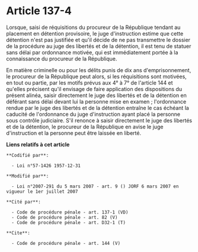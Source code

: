 # Article 137-4

Lorsque, saisi de réquisitions du procureur de la République tendant au placement en détention provisoire, le juge
d'instruction estime que cette détention n'est pas justifiée et qu'il décide de ne pas transmettre le dossier de la procédure
au juge des libertés et de la détention, il est tenu de statuer sans délai par ordonnance motivée, qui est immédiatement
portée à la connaissance du procureur de la République. 

En matière criminelle ou pour les délits punis de dix ans d'emprisonnement, le procureur de la République peut alors, si les
réquisitions sont motivées, en tout ou partie, par les motifs prévus aux 4° à 7° de l'article 144 et qu'elles précisent qu'il
envisage de faire application des dispositions du présent alinéa, saisir directement le juge des libertés et de la détention
en déférant sans délai devant lui la personne mise en examen ; l'ordonnance rendue par le juge des libertés et de la
détention entraîne le cas échéant la caducité de l'ordonnance du juge d'instruction ayant placé la personne sous contrôle
judiciaire. S'il renonce à saisir directement le juge des libertés et de la détention, le procureur de la République en avise
le juge d'instruction et la personne peut être laissée en liberté.

**Liens relatifs à cet article**

	**Codifié par**:

	  - Loi n°57-1426 1957-12-31

	**Modifié par**:

	  - Loi n°2007-291 du 5 mars 2007 - art. 9 () JORF 6 mars 2007 en vigueur le 1er juillet 2007

	**Cité par**:

	  - Code de procédure pénale - art. 137-1 (VD)
	  - Code de procédure pénale - art. 82 (V)
	  - Code de procédure pénale - art. D32-1 (T)

	**Cite**:

	  - Code de procédure pénale - art. 144 (V)
